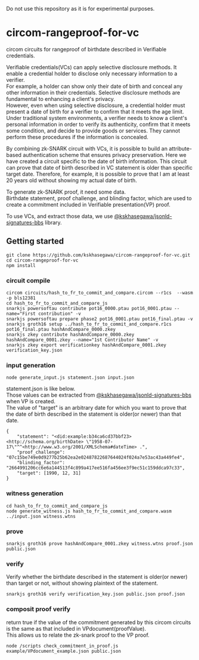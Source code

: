 Do not use this repository as it is for experimental purposes.  

# circom-rangeproof-for-vc
circom circuits for rangeproof of birthdate described in Verifiable credentials.  

Verifiable credentials(VCs) can apply selective disclosure methods.
It enable a credential holder to disclose only necessary information to a verifier.   
For example, a holder can show only their date of birth and conceal any other information in their credentials. 
Selective disclosure methods are fundamental to enhancing a client's privacy.  
However, even when using selective disclosure, a credential holder must present a date of birth for a verifier to confirm that it meets the age limit.
Under traditional system environments, a verifier needs to know a client's personal information in order to verify its authenticity, confirm that it meets some condition, and decide to provide goods or services.
They cannot perform these procedures if the information is concealed.  

By combining zk-SNARK circuit with VCs, it is possible to build an attribute-based authentication scheme that ensures privacy preservation.
Here we have created a circuit specific to the date of birth information.
This circuit can prove that date of birth described in VC statement is older than specific target date.
Therefore, for example, it is possible to prove that I am at least 20 years old without showing my actual date of birth.

To generate zk-SNARK proof, it need some data.  
Birthdate statement, proof challenge, and blinding factor, which are used to create a commitment included in Verifiable presentation(VP) proof.  

To use VCs, and extract those data, we use [@kskhasegawa/jsonld-signatures-bbs](https://github.com/kskhasegawa/jsonld-signatures-bbs) library.  

## Getting started  

```
git clone https://github.com/kskhasegawa/circom-rangeproof-for-vc.git
cd circom-rangeproof-for-vc
npm install
```

### circuit compile  
```
circom circuits/hash_to_fr_to_commit_and_compare.circom --r1cs  --wasm -p bls12381
cd hash_to_fr_to_commit_and_compare_js
snarkjs powersoftau contribute pot16_0000.ptau pot16_0001.ptau --name="First contribution" -v
snarkjs powersoftau prepare phase2 pot16_0001.ptau pot16_final.ptau -v
snarkjs groth16 setup ../hash_to_fr_to_commit_and_compare.r1cs pot16_final.ptau hashAndCompare_0000.zkey
snarkjs zkey contribute hashAndCompare_0000.zkey hashAndCompare_0001.zkey --name="1st Contributor Name" -v
snarkjs zkey export verificationkey hashAndCompare_0001.zkey verification_key.json
```

### input generation  
```
node generate_input.js statement.json input.json
```
statement.json is like below.  
Those values can be extracted from [@kskhasegawa/jsonld-signatures-bbs](https://github.com/kskhasegawa/jsonld-signatures-bbs) when VP is created.  
The value of "target" is an arbitrary date for which you want to prove that the date of birth described in the statement is older(or newer) than that date.
```
{
    "statement": "<did:example:b34ca6cd37bbf23> <http://schema.org/birthDate> \"1958-07-17\"^^<http://www.w3.org/2001/XMLSchema#dateTime> .",
    "proof_challenge": "07c15be749e0d9277b25b62ea2e02487822687644024f024a7e53ac43a449fe4",
    "blinding_factor": "2664991206cc6e6a144513f4c899a417ee516fa456ee3f9ec51c159ddca97c33",
    "target": [1990, 12, 31]
}
```


### witness generation  
```
cd hash_to_fr_to_commit_and_compare_js
node generate_witness.js hash_to_fr_to_commit_and_compare.wasm ../input.json witness.wtns
```

### prove  
```
snarkjs groth16 prove hashAndCompare_0001.zkey witness.wtns proof.json public.json
```

### verify  
Verify whether the birthdate described in the statement is older(or newer) than target or not, without showing plaintext of the statement.  
```
snarkjs groth16 verify verification_key.json public.json proof.json
```


### composit proof verify  
return true if the value of the commitment generated by this circom circuits is the same as that included in VPdocument(proofValue).  
This allows us to relate the zk-snark proof to the VP proof.  
```
node /scripts check_commitment_in_proof.js example/VPdocument_example.json public.json
```